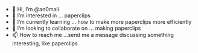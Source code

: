 - 👋 Hi, I’m @an0mali
- 👀 I’m interested in ... paperclips
- 🌱 I’m currently learning ... how to make more paperclips more efficiently
- 💞️ I’m looking to collaborate on ... making paperclips
- 📫 How to reach me ...send me a message discussing something interesting, like paperclips

<!---
an0mali/an0mali is a ✨ special ✨ repository because its `README.md` (this file) appears on your GitHub profile.
You can click the Preview link to take a look at your changes.
--->
